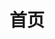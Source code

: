 ---
home: true
title: 首页
heroImage: /images/MGC.png
heroImageDark: /images/MGC-HeroDark.png
actionText: 社区文档
actions:
  - text: ">社区介绍<"
    link: /guide/README.md
    type: primary
heroText: 我的世界图形学社区文档
features:
- title: 兴趣社区
  details: 由光影、纹理爱好者组成。
- title: 注重科普
  details: 致力于科普图形学知识，纠正误区。
- title: 自助性强
  details: 适用于解决游戏内的许多问题。
footer: 
---